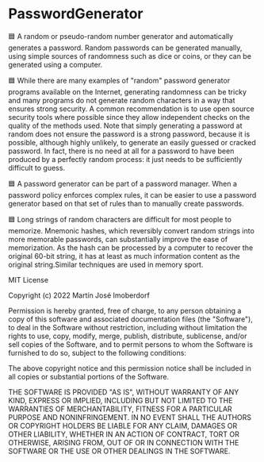 # PasswordGenerator

🟦 A random or pseudo-random number generator and automatically generates a password. Random passwords can be generated manually, using simple sources of randomness such as dice or coins, or they can be generated using a computer.

🟦 While there are many examples of "random" password generator programs available on the Internet, generating randomness can be tricky and many programs do not generate random characters in a way that ensures strong security. A common recommendation is to use open source security tools where possible since they allow independent checks on the quality of the methods used. Note that simply generating a password at random does not ensure the password is a strong password, because it is possible, although highly unlikely, to generate an easily guessed or cracked password. In fact, there is no need at all for a password to have been produced by a perfectly random process: it just needs to be sufficiently difficult to guess.

🟦 A password generator can be part of a password manager. When a password policy enforces complex rules, it can be easier to use a password generator based on that set of rules than to manually create passwords.

🟦 Long strings of random characters are difficult for most people to memorize. Mnemonic hashes, which reversibly convert random strings into more memorable passwords, can substantially improve the ease of memorization. As the hash can be processed by a computer to recover the original 60-bit string, it has at least as much information content as the original string.Similar techniques are used in memory sport.


MIT License

Copyright (c) 2022 Martín José Imoberdorf

Permission is hereby granted, free of charge, to any person obtaining a copy of this software and associated documentation files (the "Software"), to deal in the Software without restriction, including without limitation the rights to use, copy, modify, merge, publish, distribute, sublicense, and/or sell copies of the Software, and to permit persons to whom the Software is furnished to do so, subject to the following conditions:

The above copyright notice and this permission notice shall be included in all copies or substantial portions of the Software.

THE SOFTWARE IS PROVIDED "AS IS", WITHOUT WARRANTY OF ANY KIND, EXPRESS OR IMPLIED, INCLUDING BUT NOT LIMITED TO THE WARRANTIES OF MERCHANTABILITY, FITNESS FOR A PARTICULAR PURPOSE AND NONINFRINGEMENT. IN NO EVENT SHALL THE AUTHORS OR COPYRIGHT HOLDERS BE LIABLE FOR ANY CLAIM, DAMAGES OR OTHER LIABILITY, WHETHER IN AN ACTION OF CONTRACT, TORT OR OTHERWISE, ARISING FROM, OUT OF OR IN CONNECTION WITH THE SOFTWARE OR THE USE OR OTHER DEALINGS IN THE SOFTWARE.
